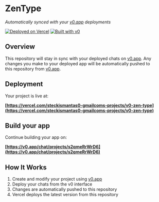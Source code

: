 # ZenType

*Automatically synced with your [v0.app](https://v0.app) deployments*

[![Deployed on Vercel](https://img.shields.io/badge/Deployed%20on-Vercel-black?style=for-the-badge&logo=vercel)](https://vercel.com/steckismantas0-gmailcoms-projects/v0-zen-type)
[![Built with v0](https://img.shields.io/badge/Built%20with-v0.app-black?style=for-the-badge)](https://v0.app/chat/projects/s2qmeRrWrD6)

## Overview

This repository will stay in sync with your deployed chats on [v0.app](https://v0.app).
Any changes you make to your deployed app will be automatically pushed to this repository from [v0.app](https://v0.app).

## Deployment

Your project is live at:

**[https://vercel.com/steckismantas0-gmailcoms-projects/v0-zen-type](https://vercel.com/steckismantas0-gmailcoms-projects/v0-zen-type)**

## Build your app

Continue building your app on:

**[https://v0.app/chat/projects/s2qmeRrWrD6](https://v0.app/chat/projects/s2qmeRrWrD6)**

## How It Works

1. Create and modify your project using [v0.app](https://v0.app)
2. Deploy your chats from the v0 interface
3. Changes are automatically pushed to this repository
4. Vercel deploys the latest version from this repository
